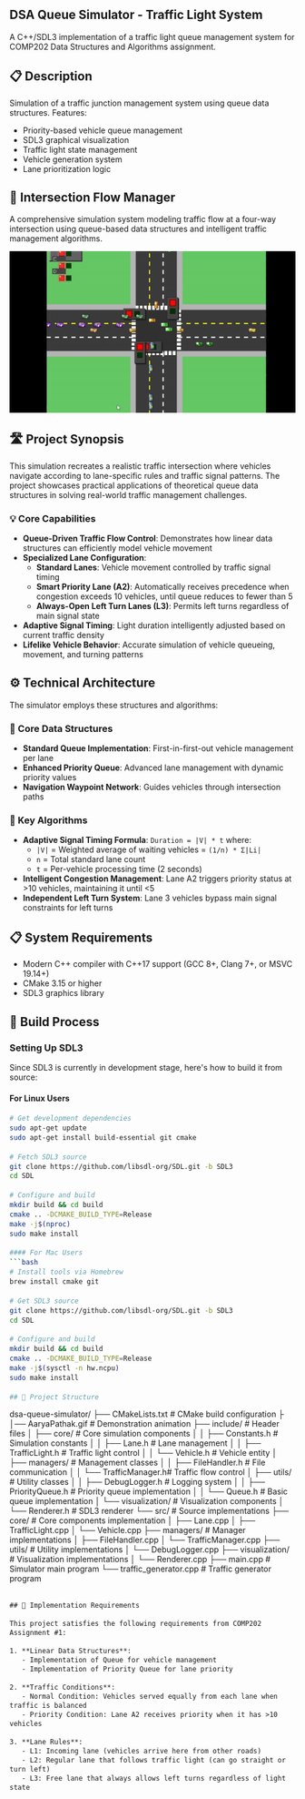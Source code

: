 ## DSA Queue Simulator - Traffic Light System


A C++/SDL3 implementation of a traffic light queue management system for COMP202 Data Structures and Algorithms assignment.

## 📋 Description
Simulation of a traffic junction management system using queue data structures. Features:
- Priority-based vehicle queue management
- SDL3 graphical visualization
- Traffic light state management
- Vehicle generation system
- Lane prioritization logic

## 🚥 Intersection Flow Manager

A comprehensive simulation system modeling traffic flow at a four-way intersection using queue-based data structures and intelligent traffic management algorithms.

![Simulation in Action](AaryaPathak.gif)

## 🛣️ Project Synopsis

This simulation recreates a realistic traffic intersection where vehicles navigate according to lane-specific rules and traffic signal patterns. The project showcases practical applications of theoretical queue data structures in solving real-world traffic management challenges.

### 💡 Core Capabilities

- **Queue-Driven Traffic Flow Control**: Demonstrates how linear data structures can efficiently model vehicle movement
- **Specialized Lane Configuration**:
  - **Standard Lanes**: Vehicle movement controlled by traffic signal timing
  - **Smart Priority Lane (A2)**: Automatically receives precedence when congestion exceeds 10 vehicles, until queue reduces to fewer than 5
  - **Always-Open Left Turn Lanes (L3)**: Permits left turns regardless of main signal state
- **Adaptive Signal Timing**: Light duration intelligently adjusted based on current traffic density
- **Lifelike Vehicle Behavior**: Accurate simulation of vehicle queueing, movement, and turning patterns

## ⚙️ Technical Architecture

The simulator employs these structures and algorithms:

### 🧩 Core Data Structures
- **Standard Queue Implementation**: First-in-first-out vehicle management per lane
- **Enhanced Priority Queue**: Advanced lane management with dynamic priority values
- **Navigation Waypoint Network**: Guides vehicles through intersection paths

### 🔄 Key Algorithms
- **Adaptive Signal Timing Formula**: `Duration = |V| * t` where:
  - `|V|` = Weighted average of waiting vehicles = `(1/n) * Σ|Li|`
  - `n` = Total standard lane count
  - `t` = Per-vehicle processing time (2 seconds)
- **Intelligent Congestion Management**: Lane A2 triggers priority status at >10 vehicles, maintaining it until <5
- **Independent Left Turn System**: Lane 3 vehicles bypass main signal constraints for left turns

## 📋 System Requirements

- Modern C++ compiler with C++17 support (GCC 8+, Clang 7+, or MSVC 19.14+)
- CMake 3.15 or higher
- SDL3 graphics library

## 🔨 Build Process

### Setting Up SDL3

Since SDL3 is currently in development stage, here's how to build it from source:

#### For Linux Users
```bash
# Get development dependencies
sudo apt-get update
sudo apt-get install build-essential git cmake

# Fetch SDL3 source
git clone https://github.com/libsdl-org/SDL.git -b SDL3
cd SDL

# Configure and build
mkdir build && cd build
cmake .. -DCMAKE_BUILD_TYPE=Release
make -j$(nproc)
sudo make install

#### For Mac Users
```bash
# Install tools via Homebrew
brew install cmake git

# Get SDL3 source
git clone https://github.com/libsdl-org/SDL.git -b SDL3
cd SDL

# Configure and build
mkdir build && cd build
cmake .. -DCMAKE_BUILD_TYPE=Release
make -j$(sysctl -n hw.ncpu)
sudo make install

## 📂 Project Structure

```
dsa-queue-simulator/
├── CMakeLists.txt          # CMake build configuration
├              
│── AaryaPathak.gif         # Demonstration animation
├── include/                # Header files
│   ├── core/               # Core simulation components
│   │   ├── Constants.h     # Simulation constants
│   │   ├── Lane.h          # Lane management
│   │   ├── TrafficLight.h  # Traffic light control
│   │   └── Vehicle.h       # Vehicle entity
│   ├── managers/           # Management classes
│   │   ├── FileHandler.h   # File communication
│   │   └── TrafficManager.h# Traffic flow control
│   ├── utils/              # Utility classes
│   │   ├── DebugLogger.h   # Logging system
│   │   ├── PriorityQueue.h # Priority queue implementation
│   │   └── Queue.h         # Basic queue implementation
│   └── visualization/      # Visualization components
│       └── Renderer.h      # SDL3 renderer
└── src/                    # Source implementations
    ├── core/               # Core components implementation
    │   ├── Lane.cpp
    │   ├── TrafficLight.cpp
    │   └── Vehicle.cpp
    ├── managers/           # Manager implementations
    │   ├── FileHandler.cpp
    │   └── TrafficManager.cpp
    ├── utils/              # Utility implementations
    │   └── DebugLogger.cpp
    ├── visualization/      # Visualization implementations
    │   └── Renderer.cpp
    ├── main.cpp            # Simulator main program
    └── traffic_generator.cpp # Traffic generator program
```

## 📝 Implementation Requirements

This project satisfies the following requirements from COMP202 Assignment #1:

1. **Linear Data Structures**:
   - Implementation of Queue for vehicle management
   - Implementation of Priority Queue for lane priority
   
2. **Traffic Conditions**:
   - Normal Condition: Vehicles served equally from each lane when traffic is balanced
   - Priority Condition: Lane A2 receives priority when it has >10 vehicles
   
3. **Lane Rules**:
   - L1: Incoming lane (vehicles arrive here from other roads)
   - L2: Regular lane that follows traffic light (can go straight or turn left)
   - L3: Free lane that always allows left turns regardless of light state







